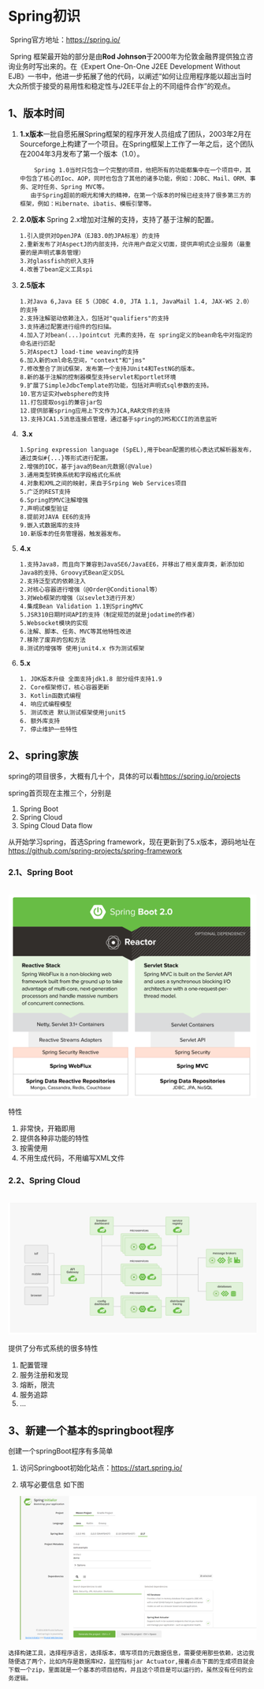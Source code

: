 # Spring初识

​	Spring官方地址：<https://spring.io/>

​	Spring 框架最开始的部分是由**Rod Johnson**于2000年为伦敦金融界提供独立咨询业务时写出来的。在《Expert One-On-One J2EE Development Without EJB》一书中，他进一步拓展了他的代码，以阐述“如何让应用程序能以超出当时大众所惯于接受的易用性和稳定性与J2EE平台上的不同组件合作”的观点。

## 1、版本时间

1. **1.x版本**一批自愿拓展Spring框架的程序开发人员组成了团队，2003年2月在Sourceforge上构建了一个项目。在Spring框架上工作了一年之后，这个团队在2004年3月发布了第一个版本（1.0）。

   ```
       Spring 1.0当时只包含一个完整的项目，他把所有的功能都集中在一个项目中，其中包含了核心的Ioc、AOP，同时也包含了其他的诸多功能，例如：JDBC、Mail、ORM、事务、定时任务、Spring MVC等。
      由于Spring超前的眼光和博大的精神，在第一个版本的时候已经支持了很多第三方的框架，例如：Hibernate、ibatis、模板引擎等。
   ```

2. **2.0版本** Spring 2.x增加对注解的支持，支持了基于注解的配置。

   ```
   1.引入提供对OpenJPA（EJB3.0的JPA标准）的支持
   2.重新发布了对AspectJ的内部支持，允许用户自定义切面，提供声明式企业服务（最重要的是声明式事务管理）
   3.对glassfish的织入支持
   4.改善了bean定义工具spi
   ```

3. **2.5版本**

   ```
   1.对Java 6,Java EE 5（JDBC 4.0, JTA 1.1, JavaMail 1.4, JAX-WS 2.0）的支持
   2.支持注解驱动依赖注入，包括对"qualifiers"的支持
   3.支持通过配置进行组件的包扫描。
   4.加入了对bean(...)pointcut 元素的支持，在 spring定义的bean命名中对指定的命名进行匹配
   5.对AspectJ load-time weaving的支持
   6.加入新的xml命名空间，"context"和"jms"
   7.修改整合了测试框架，发布第一个支持JUnit4和TestNG的版本。
   8.新的基于注解的控制器模型支持servlet和portlet环境
   9.扩展了SimpleJdbcTemplate的功能，包括对声明式sql参数的支持。
   10.官方证实对websphere的支持
   11.打包提取osgi的兼容jar包
   12.提供部署spring应用上下文作为JCA,RAR文件的支持
   13.支持JCA1.5消息连接点管理，通过基于spring的JMS和CCI的消息监听 	
   ```

4. ​	**3.x**

   ```
   1.Spring expression language (SpEL),用于bean配置的核心表达式解析器发布，通过类似#{...}等形式进行配置。
   2.增强的IOC，基于java的Bean元数据(@Value)
   3.通用类型转换系统和字段格式化系统
   4.对象和XML之间的映射，来自于Srping Web Services项目
   5.广泛的REST支持
   6.Spring的MVC注解增强
   7.声明试模型验证
   8.提前对JAVA EE6的支持
   9.嵌入式数据库的支持
   10.新版本的任务管理器，触发器发布。
   ```

5. **4.x**

   ```
   1.支持Java8，而且向下兼容到JavaSE6/JavaEE6，并移出了相关废弃类，新添加如Java8的支持、Groovy式Bean定义DSL
   2.支持泛型式的依赖注入
   2.对核心容器进行增强（@Order@Conditional等）
   3.对Web框架的增强（以sevlet3进行开发）
   4.集成Bean Validation 1.1到SpringMVC
   5.JSR310日期时间API的支持（制定规范的就是jodatime的作者）
   5.Websocket模块的实现
   6.注解、脚本、任务、MVC等其他特性改进
   7.移除了废弃的包和方法
   8.测试的增强等 使用junit4.x 作为测试框架
   ```

6. **5.x**

   ```
   1. JDK版本升级 全面支持jdk1.8 部分组件支持1.9
   2. Core框架修订，核心容器更新
   3. Kotlin函数式编程
   4. 响应式编程模型
   5. 测试改进 默认测试框架使用junit5 
   6. 额外库支持
   7. 停止维护一些特性
   ```

## 2、spring家族

 spring的项目很多，大概有几十个，具体的可以看<https://spring.io/projects>

 spring首页现在主推三个，分别是

1. Spring Boot
2. Spring Cloud
3. Sping Cloud Data flow

从开始学习spring，首选Spring framework，现在更新到了5.x版本，源码地址在<https://github.com/spring-projects/spring-framework>

### 2.1、Spring Boot

​	![](images/20190816210212.png)

特性

1. 非常快，开箱即用
2. 提供各种非功能的特性
3. 按需使用
4. 不用生成代码，不用编写XML文件

### 2.2、Spring Cloud

​	![](images\20190816210558.png)

提供了分布式系统的很多特性

1. 配置管理
2. 服务注册和发现
3. 熔断，限流
4. 服务追踪
5. ...

## 3、新建一个基本的springboot程序

  创建一个springBoot程序有多简单

1. 访问Springboot初始化站点：<https://start.spring.io/>

2. 填写必要信息 如下图

   ![](images/20190816211058.png)

```
选择构建工具，选择程序语言，选择版本，填写项目的元数据信息，需要使用那些依赖，这边我随便选了两个，比如内存是数据库H2，监控指标jar Actuator,接着点击下面的生成项目就会下载一个zip，里面就是一个基本的项目结构，并且这个项目是可以运行的，虽然没有任何的业务逻辑。
```

